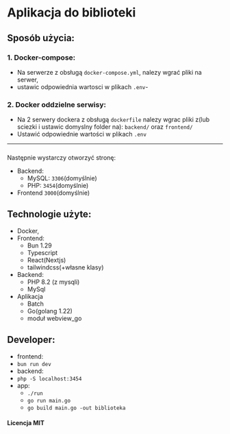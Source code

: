 # Aplikacja do biblioteki

## Sposób użycia:

### 1. Docker-compose:
- Na serwerze z obsługą `docker-compose.yml`, nalezy wgrać pliki na serwer,
- ustawic odpowiednia wartosci w plikach `.env`-

### 2. Docker oddzielne serwisy:
- Na 2 serwery dockera z obsługą  `dockerfile` nalezy wgrac pliki z(lub sciezki i ustawic domyslny folder na): `backend/` oraz `frontend/`
- Ustawić odpowiednie wartości w plikach `.env`
<hr/>

### 
Następnie wystarczy otworzyć stronę:
- Backend:
  - MySQL: `3306`(domyślnie)
  - PHP: `3454`(domyślnie)
- Frontend `3000`(domyślnie)

## Technologie użyte:
- Docker,
- Frontend:
  - Bun 1.29
  - Typescript
  - React(Nextjs)
  - tailwindcss(+własne klasy)
- Backend:
  - PHP 8.2 (z mysqli)
  - MySql
- Aplikacja
  - Batch
  - Go(golang 1.22)
  - moduł webview_go

## Developer:
- frontend:
 - `bun run dev`
- backend:
 - `php -S localhost:3454`
- app:
  - `./run`
  - `go run main.go`
  - `go build main.go -out biblioteka`

 #### Licencja MIT
